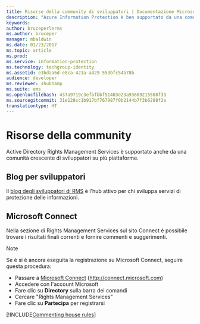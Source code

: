 ```yaml
---
title: Risorse della community di sviluppatori | Documentazione Microsoft
description: "Azure Information Protection è ben supportato da una comunità crescente di sviluppatori su più piattaforme."
keywords: 
author: bruceperlerms
ms.author: bruceper
manager: mbaldwin
ms.date: 01/23/2017
ms.topic: article
ms.prod: 
ms.service: information-protection
ms.technology: techgroup-identity
ms.assetid: e3bdaa6d-e8ca-421a-a429-553bfc54b78b
audience: developer
ms.reviewer: shubhamp
ms.suite: ems
ms.openlocfilehash: 437a9719c3efbfbbf51403e23a93609215508f33
ms.sourcegitcommit: 31e128cc1b917bf767987f0b2144b7f3b6288f2e
translationtype: HT
---
```

# <a name="community-resources"></a>Risorse della community

Active Directory Rights Management Services è supportato anche da una comunità crescente di sviluppatori su più piattaforme.

## <a name="developers-blog"></a>Blog per sviluppatori
Il [blog degli sviluppatori di RMS](http://blogs.msdn.com/b/rms/) è l'hub attivo per chi sviluppa servizi di protezione delle informazioni.

## <a name="microsoft-connect"></a>Microsoft Connect
Nella sezione di Rights Management Services sul sito Connect è possibile trovare i risultati finali correnti e fornire commenti e suggerimenti.

> [!NOTE]
>
>Se è si è ancora eseguita la registrazione su Microsoft Connect, seguire questa procedura:
>
>-   Passare a [Microsoft Connect](http://connect.microsoft.com) (http://connect.microsoft.com)
>-   Accedere con l'account Microsoft
>-   Fare clic su **Directory** sulla barra dei comandi
>-   Cercare "Rights Management Services"
>-   Fare clic su **Partecipa** per registrarsi

[!INCLUDE[Commenting house rules](../includes/houserules.md)]